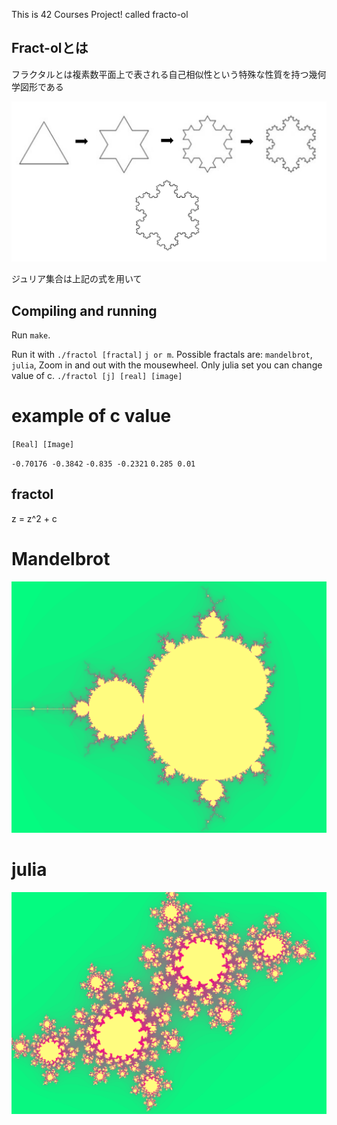 This is 42 Courses Project! called fracto-ol

## Fract-olとは

フラクタルとは複素数平面上で表される自己相似性という特殊な性質を持つ幾何学図形である

![screenshot](/screen/%20self-similarity.jpeg?raw=true)

ジュリア集合は上記の式を用いて

## Compiling and running
Run `make`.

Run it with `./fractol [fractal]` `j or m`. Possible fractals are: `mandelbrot`, `julia`,
Zoom in and out with the mousewheel. Only julia set you can change value of c. `./fractol [j] [real] [image]`

# example of c value

`[Real] [Image]`

`-0.70176 -0.3842`
`-0.835 -0.2321`
`0.285 0.01`

## fractol 

z = z^2 + c


# Mandelbrot
![screenshot](/screen/mandelbrot.png?raw=true)
# julia
![screenshot](/screen/julia.png?raw=true)
